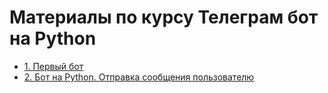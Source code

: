 # Материалы по курсу Телеграм бот на Python

- [1. Первый бот](materials/m1v1)
- [2. Бот на Python. Отправка сообщения пользователю](materials/m1v2)
